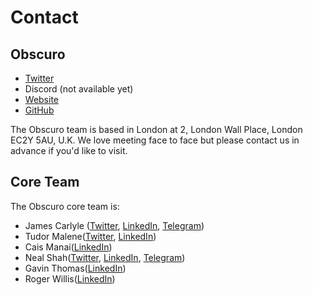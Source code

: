 # Contact

## Obscuro
* [Twitter](https://twitter.com/0xScuro)
* Discord (not available yet)
* [Website](https://obscu.ro)
* [GitHub](https://github.com/corda/obscuro.github.io)

The Obscuro team is based in London at 2, London Wall Place, London EC2Y 5AU, U.K. We love meeting face to face but please contact us in advance if you'd like to visit.

##  Core Team
The Obscuro core team is:
* James Carlyle ([Twitter](https://twitter.com/jwgcarlyle), [LinkedIn](https://www.linkedin.com/in/jamescarlyle/), [Telegram](https://t.me/jamescarlyle))
* Tudor Malene([Twitter](https://twitter.com/TudorMalene), [LinkedIn](https://www.linkedin.com/in/tudormalene/))
* Cais Manai([LinkedIn](https://www.linkedin.com/in/caismanai/))
* Neal Shah([Twitter](https://twitter.com/NealShah66), [LinkedIn](https://www.linkedin.com/in/shahneal/), [Telegram](https://t.me/ns3020))
* Gavin Thomas([LinkedIn](https://www.linkedin.com/in/gavthomas/))
* Roger Willis([LinkedIn](https://www.linkedin.com/in/roger-willis/))